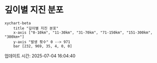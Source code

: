 # 깊이별 지진 분포

```mermaid
xychart-beta
    title "깊이별 지진 분포"
    x-axis ["0-10km", "11-30km", "31-70km", "71-150km", "151-300km", "300km+"]
    y-axis "발생 횟수" 0 --> 971
    bar [232, 969, 35, 4, 0, 0]
```

업데이트 시간: 2025-07-04 16:04:40
